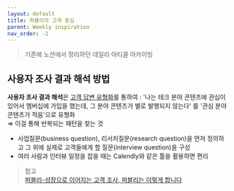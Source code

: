 ```yaml
---
layout: default
title: 퍼블리의 고객 중심
parent: Weekly inspiration
nav_order: -2
---
```


> 기존에 노션에서 정리하던 데일리 아티클 아카이빙

## 사용자 조사 결과 해석 방법

**사용자 조사 결과 해석**은 <u>고객 답변 유형화</u>를 통하여 : '나는 테크 분야 콘텐츠에 관심이 있어서 멤버십에 가입을 했는데, 그 분야 콘텐츠가 별로 발행되지 않는다' 를 '관심 분야 콘텐츠가 적음'으로 유형화 
<br>
⇒ 이걸 통해 반복되는 패턴을 찾는 것 

- 사업질문(business question), 리서치질문(research question)을 먼저 정의하고 그 위에 실제로 고객들에게 할 질문(interview question)을 구성 
- 여러 사람과 인터뷰 일정을 잡을 때는 Calendly와 같은 툴을 활용하면 편리


> 참고<br>
> [퍼블리-성장으로 이어지는 고객 조사, 퍼블리는 이렇게 합니다](https://publy.co/content/4484?fr=library-done)